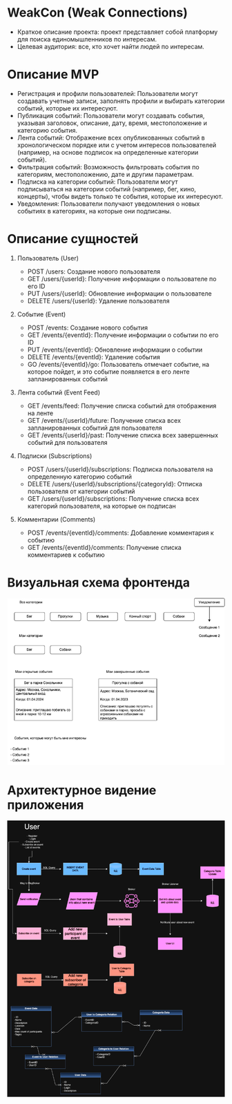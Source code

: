# WeakCon (Weak Connections)
 - Краткое описание проекта: проект представляет собой платформу для поиска единомышленников по интересам.
 - Целевая аудитория: все, кто хочет найти людей по интересам.
# Описание MVP
 - Регистрация и профили пользователей: Пользователи могут создавать учетные записи, заполнять профили и выбирать категории событий, которые их интересуют.
 - Публикация событий: Пользователи могут создавать события, указывая заголовок, описание, дату, время, местоположение и категорию события.
 - Лента событий: Отображение всех опубликованных событий в хронологическом порядке или с учетом интересов пользователей (например, на основе подписок на определенные категории событий).
 - Фильтрация событий: Возможность фильтровать события по категориям, местоположению, дате и другим параметрам.
 - Подписка на категории событий: Пользователи могут подписываться на категории событий (например, бег, кино, концерты), чтобы видеть только те события, которые их интересуют.
 - Уведомления: Пользователи получают уведомления о новых событиях в категориях, на которые они подписаны.
# Описание сущностей
1. Пользователь (User)
   - POST /users: Создание нового пользователя
   - GET /users/{userId}: Получение информации о пользователе по его ID
   - PUT /users/{userId}: Обновление информации о пользователе
   - DELETE /users/{userId}: Удаление пользователя

2. Событие (Event)
   - POST /events: Создание нового события
   - GET /events/{eventId}: Получение информации о событии по его ID
   - PUT /events/{eventId}: Обновление информации о событии
   - DELETE /events/{eventId}: Удаление события
   - GO /events/{eventId}/go: Пользователь отмечает событие, на которое пойдет, и это событие появляется в его ленте запланированных событий

3. Лента событий (Event Feed)
   - GET /events/feed: Получение списка событий для отображения на ленте
   - GET /events/{userId}/future: Получение списка всех запланированных событий для пользователя
   - GET /events/{userId}/past: Получение списка всех завершенных событий для пользователя

4. Подписки (Subscriptions)
   - POST /users/{userId}/subscriptions: Подписка пользователя на определенную категорию событий
   - DELETE /users/{userId}/subscriptions/{categoryId}: Отписка пользователя от категории событий
   - GET /users/{userId}/subscriptions: Получение списка всех категорий пользователя, на которые он подписан

5. Комментарии (Comments)
   - POST /events/{eventId}/comments: Добавление комментария к событию
   - GET /events/{eventId}/comments: Получение списка комментариев к событию

# Визуальная схема фронтенда
![Макет фронта](images/FrontendSchema.drawio.png)
# Архитектурное видение приложения
![Схематичная архитектура](images/WeakCon.drawio.png)
